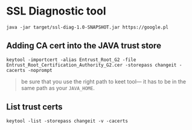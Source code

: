 # SSL Diagnostic tool

````shell
java -jar target/ssl-diag-1.0-SNAPSHOT.jar https://google.pl
````

## Adding CA cert into the JAVA trust store

````shell
keytool -importcert -alias Entrust_Root_G2 -file Entrust_Root_Certification_Authority_G2.cer -storepass changeit -cacerts -noprompt
````

> be sure that you use the right path to keet tool— it has to be in the same path as your `JAVA_HOME`. 

## List trust certs

````shell
keytool -list -storepass changeit -v -cacerts
````